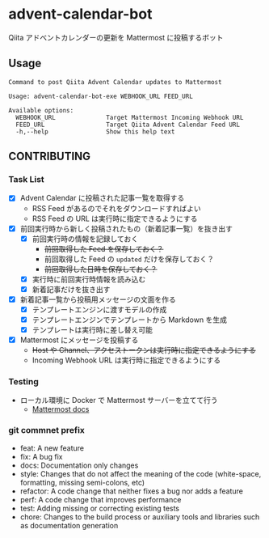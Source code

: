 # advent-calendar-bot
Qiita アドベントカレンダーの更新を Mattermost に投稿するボット

## Usage

```
Command to post Qiita Advent Calendar updates to Mattermost

Usage: advent-calendar-bot-exe WEBHOOK_URL FEED_URL

Available options:
  WEBHOOK_URL              Target Mattermost Incoming Webhook URL
  FEED_URL                 Target Qiita Advent Calendar Feed URL
  -h,--help                Show this help text
```

## CONTRIBUTING

### Task List

- [x] Advent Calendar に投稿された記事一覧を取得する
    - RSS Feed があるのでそれをダウンロードすればよい
    - RSS Feed の URL は実行時に指定できるようにする
- [x] 前回実行時から新しく投稿されたもの（新着記事一覧）を抜き出す
  - [x] 前回実行時の情報を記録しておく
    - ~~前回取得した Feed を保存しておく？~~
    - 前回取得した Feed の `updated` だけを保存しておく？
    - ~~前回取得した日時を保存しておく？~~
  - [x] 実行時に前回実行時情報を読み込む
  - [x] 新着記事だけを抜き出す
- [x] 新着記事一覧から投稿用メッセージの文面を作る
  - [x] テンプレートエンジンに渡すモデルの作成
  - [x] テンプレートエンジンでテンプレートから Markdown を生成
  - [x] テンプレートは実行時に差し替え可能
- [x] Mattermost にメッセージを投稿する
    - ~~Host や Channel、アクセストークンは実行時に指定できるようにする~~
    - Incoming Webhook URL は実行時に指定できるようにする

### Testing

* ローカル環境に Docker で Mattermost サーバーを立てて行う
  * [Mattermost docs](https://docs.mattermost.com/install/setting-up-local-machine-using-docker.html)

### git commnet prefix

* feat: A new feature
* fix: A bug fix
* docs: Documentation only changes
* style: Changes that do not affect the meaning of the code (white-space, formatting, missing semi-colons, etc)
* refactor: A code change that neither fixes a bug nor adds a feature
* perf: A code change that improves performance
* test: Adding missing or correcting existing tests
* chore: Changes to the build process or auxiliary tools and libraries such as documentation generation
